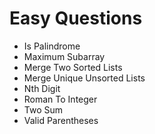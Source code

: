 # Easy Questions

- Is Palindrome
- Maximum Subarray
- Merge Two Sorted Lists
- Merge Unique Unsorted Lists
- Nth Digit
- Roman To Integer
- Two Sum
- Valid Parentheses